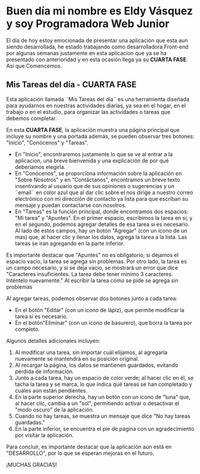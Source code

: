 # Buen día mi nombre es Eldy Vásquez y soy Programadora Web Junior

El día de hoy estoy emocionada de presentar una aplicación que esta aun siendo desarrollada, he estado trabajando como desarrolladora Front-end por algunas semanas justamente en esta aplicacion que ya se ha presentado con anterioridad y en esta ocasión llega ya su **CUARTA FASE**. Asi que Comencemos.

## Mis Tareas del día - CUARTA FASE

Esta aplicación llamada ¨Mis Tareas del día¨ es una herramienta diseñada para ayudarnos en nuestras actividades diarias, ya sea en el hogar, en el trabajo o en el estudio, para organizar las actividades o tareas que debemos completar.

En esta **CUARTA FASE**, la aplicación muestra una página principal que incluye su nombre y una portada además, se pueden observar tres botones: "Inicio", "Conócenos" y "Tareas".

- En "Inicio", encontraremos justamente lo que se ve al entrar a la aplicacion, una breve bienvenida y una explicación de por qué deberíamos elegirla.
- En "Conócenos", se proporciona información sobre la aplicación en "Sobre Nosotros" y en "Contáctanos", encontramos un breve texto insentivando al usuario que de sus opiniones o sugerencias y un ¨email¨ en color azul que al dar clic sobre el nos dirige a nuestro correo electrónico con mi dirección de contacto ya lista para que escriban su mensaje y puedan contactarse con nosotros.
- En "Tareas" es la función principal, donde encontramos dos espacios: "Mi tarea" y "Apuntes". En el primer espacio, escribimos la tarea en sí, y en el segundo, podemos agregar detalles de esa tarea si es necesario. Al lado de estos campos, hay un botón "Agregar" (con un icono de un mas) que, al hacer clic y llenar los datos, agrega la tarea a la lista.
Las tareas se iran agregando en la parte inferior.

Es importante destacar que "Apuntes" no es obligatorio; si dejamos el espacio vacío, la tarea se agrega sin problemas. Por otro lado, la tarea es un campo necesario, y si se deja vacío, se mostrará un error que dice "Caracteres insuficientes. La tarea debe tener mínimo 3 caracteres. Inténtelo nuevamente." Al escribir la tarea como se pide se agrega sin problemas

Al agregar tareas, podemos observar dos botones junto a cada tarea:
- En el botón "Editar" (con un icono de lápiz), que permite modificar la tarea si es necesario.
- En el botón"Eliminar" (con un icono de basurero), que borra la tarea por completo.

Algunos detalles adicionales incluyen:

1. Al modificar una tarea, sin importar cuál elijamos, al agregarla nuevamente se mantendrá en su posición original.
2. Al recargar la página, los datos se mantienen guardados, evitando pérdida de información.
3. Junto a cada tarea, hay un espacio de color verde; al hacer clic en él, se tacha la tarea y se marca, lo que indica qué tareas se han completado y cuáles aún están pendientes.
4. En la parte superior derecha, hay un botón con un icono de "luna" que, al hacer clic, cambia a un "sol", permitiendo activar o desactivar el "modo oscuro" de la aplicación.
5. Cuando no hay tareas, se muestra un mensaje que dice "No hay tareas guardadas."
6. En la parte inferior, se encuentra el pie de página con un agradecimiento por visitar la aplicación.

Para concluir, es importante destacar que la aplicación aún está en "DESARROLLO", por lo que se esperan mejoras en el futuro.

¡MUCHAS GRACIAS!

